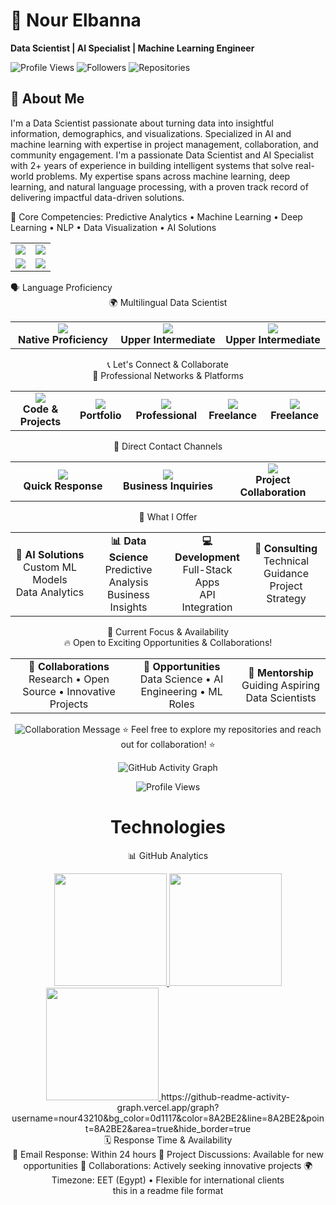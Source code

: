 
# 💫 Nour Elbanna
**Data Scientist | AI Specialist | Machine Learning Engineer**


![Profile Views](https://komarev.com/ghpvc/?username=nour43210&color=blueviolet)
![Followers](https://img.shields.io/github/followers/nour43210?style=social)
![Repositories](https://img.shields.io/badge/Repositories-8-blue)

</div>

## 👋 About Me
I'm a Data Scientist passionate about turning data into insightful information, demographics, and visualizations. Specialized in AI and machine learning with expertise in project management, collaboration, and community engagement.
I'm a passionate Data Scientist and AI Specialist with 2+ years of experience in building intelligent systems that solve real-world problems. My expertise spans across machine learning, deep learning, and natural language processing, with a proven track record of delivering impactful data-driven solutions.

🎯 Core Competencies: Predictive Analytics • Machine Learning • Deep Learning • NLP • Data Visualization • AI Solutions

<table align="center"> <tr> <td align="center" width="50%"> <img src="https://img.shields.io/badge/Location-Alexandria,%20Egypt-8A2BE2?style=flat-square&logo=map" /> </td> <td align="center" width="50%"> <img src="https://img.shields.io/badge/Pronouns-she/her-8A2BE2?style=flat-square&logo=person" /> </td> </tr> <tr> <td align="center"> <img src="https://img.shields.io/badge/Email-nousahmedelabanna@gmail.com-8A2BE2?style=flat-square&logo=gmail" /> </td> <td align="center"> <img src="https://img.shields.io/badge/Status-Open%20to%20Opportunities-8A2BE2?style=flat-square&logo=rocket" /> </td> </tr> </table>
🗣️ Language Proficiency
<div align="center">
🌍 Multilingual Data Scientist
<table> <tr> <td align="center" width="33%"> <img src="https://img.shields.io/badge/Arabic-Native-8A2BE2?style=for-the-badge&logo=language&logoColor=white" /> <br/> <strong>Native Proficiency</strong> </td> <td align="center" width="33%"> <img src="https://img.shields.io/badge/English-B2-8A2BE2?style=for-the-badge&logo=language&logoColor=white" /> <br/> <strong>Upper Intermediate</strong> </td> <td align="center" width="33%"> <img src="https://img.shields.io/badge/French-B2-8A2BE2?style=for-the-badge&logo=language&logoColor=white" /> <br/> <strong>Upper Intermediate</strong> </td> </tr> </table></div>


<div align="center">
📞 Let's Connect & Collaborate
<div align="center">
💼 Professional Networks & Platforms
<table> <tr> <td align="center" width="20%"> <a href="https://github.com/nour43210"> <img src="https://img.shields.io/badge/GitHub-Profile-181717?style=for-the-badge&logo=github&logoColor=white" /> </a> <br/> <strong>Code & Projects</strong> </td> <td align="center" width="20%"> <a href="https://nousahmedalbanna.wixsite.com/nourelbanna"> <img src="https://img.shields.io/badge/Portfolio-Showcase-8A2BE2?style=for-the-badge&logo=google-chrome&logoColor=white" /> </a> <br/> <strong>Portfolio</strong> </td> <td align="center" width="20%"> <a href="https://www.linkedin.com/in/nour-el-banna-133380315/"> <img src="https://img.shields.io/badge/LinkedIn-Connect-0077B5?style=for-the-badge&logo=linkedin&logoColor=white" /> </a> <br/> <strong>Professional</strong> </td> <td align="center" width="20%"> <a href="https://www.fiverr.com/nourelbanna347/deliver-business-solutions-using-ai-and-data-science-1fe3?utm_medium=shared&utm_source=copy_link&utm_campaign=base_gig_create_share&utm_term=pd8PmwY&view=gig&gig_id=435800811"> <img src="https://img.shields.io/badge/Fiverr-Hire%20Me-1DBF73?style=for-the-badge&logo=fiverr&logoColor=white" /> </a> <br/> <strong>Freelance</strong> </td> <td align="center" width="20%"> <a href="https://khamsat.com/user/nour_elbanna"> <img src="https://img.shields.io/badge/Khamsat-Projects-FF6B35?style=for-the-badge&logo=code&logoColor=white" /> </a> <br/> <strong>Freelance</strong> </td> </tr> </table></div><div align="center">
🎯 Direct Contact Channels
<table> <tr> <td align="center" width="33%"> <a href="mailto:nousahmedelabanna@gmail.com"> <img src="https://img.shields.io/badge/Email-D14836?style=for-the-badge&logo=gmail&logoColor=white" /> </a> <br/> <strong>Quick Response</strong> </td> <td align="center" width="33%"> <a href="https://www.linkedin.com/in/nour-el-banna-133380315/"> <img src="https://img.shields.io/badge/LinkedIn_Messaging-Professional-0077B5?style=for-the-badge&logo=linkedin&logoColor=white" /> </a> <br/> <strong>Business Inquiries</strong> </td> <td align="center" width="33%"> <a href="https://github.com/nour43210"> <img src="https://img.shields.io/badge/GitHub_Issues-Collaborate-181717?style=for-the-badge&logo=github&logoColor=white" /> </a> <br/> <strong>Project Collaboration</strong> </td> </tr> </table></div><div align="center">
🌟 What I Offer
<table> <tr> <td align="center" width="25%"> <strong>🤖 AI Solutions</strong><br/> Custom ML Models<br/> Data Analytics </td> <td align="center" width="25%"> <strong>📊 Data Science</strong><br/> Predictive Analysis<br/> Business Insights </td> <td align="center" width="25%"> <strong>💻 Development</strong><br/> Full-Stack Apps<br/> API Integration </td> <td align="center" width="25%"> <strong>🎯 Consulting</strong><br/> Technical Guidance<br/> Project Strategy </td> </tr> </table></div>
🎯 Current Focus & Availability
<div align="center">
🔥 Open to Exciting Opportunities & Collaborations!
<table> <tr> <td align="center"> <strong>🤝 Collaborations</strong><br/> Research • Open Source • Innovative Projects </td> <td align="center"> <strong>💼 Opportunities</strong><br/> Data Science • AI Engineering • ML Roles </td> <td align="center"> <strong>🌟 Mentorship</strong><br/> Guiding Aspiring Data Scientists </td> </tr> </table>
<img src="https://readme-typing-svg.herokuapp.com?font=Fira+Code&size=16&duration=3000&color=8A2BE2&center=true&vCenter=true&width=600&lines=Let's+build+the+future+with+AI+together!;Innovating+through+data-driven+solutions;Transforming+ideas+into+intelligent+systems" alt="Collaboration Message" />
⭐ Feel free to explore my repositories and reach out for collaboration! ⭐

</div>
<div align="center">

![GitHub Activity Graph](https://github-readme-activity-graph.vercel.app/graph?username=nour43210&bg_color=0d1117&color=8A2BE2&line=8A2BE2&point=8A2BE2&area=true&hide_border=true)

![Profile Views](https://api.visitorbadge.io/api/visitors?path=https%3A%2F%2Fgithub.com%2Fnour43210&label=PROFILE%20VIEWS&labelColor=%230d1117&countColor=%238A2BE2&style=flat)

</div>

# Technologies


📊 GitHub Analytics
<div align="center"><!-- GitHub Stats --><a href="https://github.com/nour43210"> <img height="180em" src="https://github-readme-stats.vercel.app/api?username=nour43210&show_icons=true&theme=radical&include_all_commits=true&count_private=true&hide_border=true&bg_color=0d1117&title_color=8A2BE2&icon_color=8A2BE2" /> <img height="180em" src="https://github-readme-stats.vercel.app/api/top-langs/?username=nour43210&layout=compact&theme=radical&hide_border=true&bg_color=0d1117&title_color=8A2BE2&text_color=ffffff" /> </a><!-- Streak Stats --><a href="https://github.com/nour43210"> <img height="180em" src="https://github-readme-streak-stats.herokuapp.com/?user=nour43210&theme=radical&hide_border=true&background=0d1117&ring=8A2BE2&fire=8A2BE2&currStreakLabel=8A2BE2" /> </a><!-- Activity Graph -->
https://github-readme-activity-graph.vercel.app/graph?username=nour43210&bg_color=0d1117&color=8A2BE2&line=8A2BE2&point=8A2BE2&area=true&hide_border=true

</div>
🗓️ Response Time & Availability
<div align="center">
📧 Email Response: Within 24 hours
💼 Project Discussions: Available for new opportunities
🤝 Collaborations: Actively seeking innovative projects
🌍 Timezone: EET (Egypt) • Flexible for international clients

</div>
this in a readme file format
